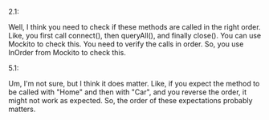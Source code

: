 2.1:


Well, I think you need to check if these methods are called in the right order. Like, you first call connect(), then queryAll(), and finally close(). You can use Mockito to check this. You need to verify the calls in order. So, you use InOrder from Mockito to check this.


5.1:


Um, I'm not sure, but I think it does matter. Like, if you expect the method to be called with "Home" and then with "Car", and you reverse the order, it might not work as expected. So, the order of these expectations probably matters.
